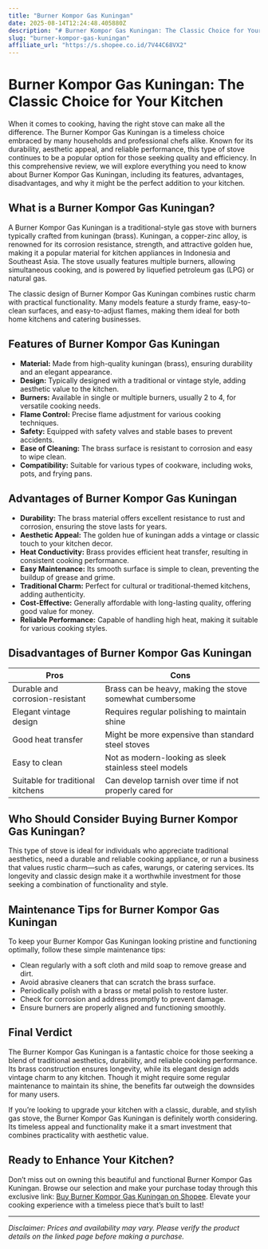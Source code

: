 ```yaml
---
title: "Burner Kompor Gas Kuningan"
date: 2025-08-14T12:24:48.405880Z
description: "# Burner Kompor Gas Kuningan: The Classic Choice for Your Kitchen..."
slug: "burner-kompor-gas-kuningan"
affiliate_url: "https://s.shopee.co.id/7V44C68VX2"
---
```

# Burner Kompor Gas Kuningan: The Classic Choice for Your Kitchen

When it comes to cooking, having the right stove can make all the difference. The Burner Kompor Gas Kuningan is a timeless choice embraced by many households and professional chefs alike. Known for its durability, aesthetic appeal, and reliable performance, this type of stove continues to be a popular option for those seeking quality and efficiency. In this comprehensive review, we will explore everything you need to know about Burner Kompor Gas Kuningan, including its features, advantages, disadvantages, and why it might be the perfect addition to your kitchen.

## What is a Burner Kompor Gas Kuningan?

A Burner Kompor Gas Kuningan is a traditional-style gas stove with burners typically crafted from kuningan (brass). Kuningan, a copper-zinc alloy, is renowned for its corrosion resistance, strength, and attractive golden hue, making it a popular material for kitchen appliances in Indonesia and Southeast Asia. The stove usually features multiple burners, allowing simultaneous cooking, and is powered by liquefied petroleum gas (LPG) or natural gas.

The classic design of Burner Kompor Gas Kuningan combines rustic charm with practical functionality. Many models feature a sturdy frame, easy-to-clean surfaces, and easy-to-adjust flames, making them ideal for both home kitchens and catering businesses.

## Features of Burner Kompor Gas Kuningan

- **Material:** Made from high-quality kuningan (brass), ensuring durability and an elegant appearance.
- **Design:** Typically designed with a traditional or vintage style, adding aesthetic value to the kitchen.
- **Burners:** Available in single or multiple burners, usually 2 to 4, for versatile cooking needs.
- **Flame Control:** Precise flame adjustment for various cooking techniques.
- **Safety:** Equipped with safety valves and stable bases to prevent accidents.
- **Ease of Cleaning:** The brass surface is resistant to corrosion and easy to wipe clean.
- **Compatibility:** Suitable for various types of cookware, including woks, pots, and frying pans.

## Advantages of Burner Kompor Gas Kuningan

- **Durability:** The brass material offers excellent resistance to rust and corrosion, ensuring the stove lasts for years.
- **Aesthetic Appeal:** The golden hue of kuningan adds a vintage or classic touch to your kitchen decor.
- **Heat Conductivity:** Brass provides efficient heat transfer, resulting in consistent cooking performance.
- **Easy Maintenance:** Its smooth surface is simple to clean, preventing the buildup of grease and grime.
- **Traditional Charm:** Perfect for cultural or traditional-themed kitchens, adding authenticity.
- **Cost-Effective:** Generally affordable with long-lasting quality, offering good value for money.
- **Reliable Performance:** Capable of handling high heat, making it suitable for various cooking styles.

## Disadvantages of Burner Kompor Gas Kuningan

| Pros | Cons |
| --- | --- |
| Durable and corrosion-resistant | Brass can be heavy, making the stove somewhat cumbersome |
| Elegant vintage design | Requires regular polishing to maintain shine |
| Good heat transfer | Might be more expensive than standard steel stoves |
| Easy to clean | Not as modern-looking as sleek stainless steel models |
| Suitable for traditional kitchens | Can develop tarnish over time if not properly cared for |

## Who Should Consider Buying Burner Kompor Gas Kuningan?

This type of stove is ideal for individuals who appreciate traditional aesthetics, need a durable and reliable cooking appliance, or run a business that values rustic charm—such as cafes, warungs, or catering services. Its longevity and classic design make it a worthwhile investment for those seeking a combination of functionality and style.

## Maintenance Tips for Burner Kompor Gas Kuningan

To keep your Burner Kompor Gas Kuningan looking pristine and functioning optimally, follow these simple maintenance tips:

- Clean regularly with a soft cloth and mild soap to remove grease and dirt.
- Avoid abrasive cleaners that can scratch the brass surface.
- Periodically polish with a brass or metal polish to restore luster.
- Check for corrosion and address promptly to prevent damage.
- Ensure burners are properly aligned and functioning smoothly.

## Final Verdict

The Burner Kompor Gas Kuningan is a fantastic choice for those seeking a blend of traditional aesthetics, durability, and reliable cooking performance. Its brass construction ensures longevity, while its elegant design adds vintage charm to any kitchen. Though it might require some regular maintenance to maintain its shine, the benefits far outweigh the downsides for many users.

If you’re looking to upgrade your kitchen with a classic, durable, and stylish gas stove, the Burner Kompor Gas Kuningan is definitely worth considering. Its timeless appeal and functionality make it a smart investment that combines practicality with aesthetic value.

## Ready to Enhance Your Kitchen?

Don’t miss out on owning this beautiful and functional Burner Kompor Gas Kuningan. Browse our selection and make your purchase today through this exclusive link: [Buy Burner Kompor Gas Kuningan on Shopee](https://s.shopee.co.id/7V44C68VX2). Elevate your cooking experience with a timeless piece that’s built to last!

---

*Disclaimer: Prices and availability may vary. Please verify the product details on the linked page before making a purchase.*